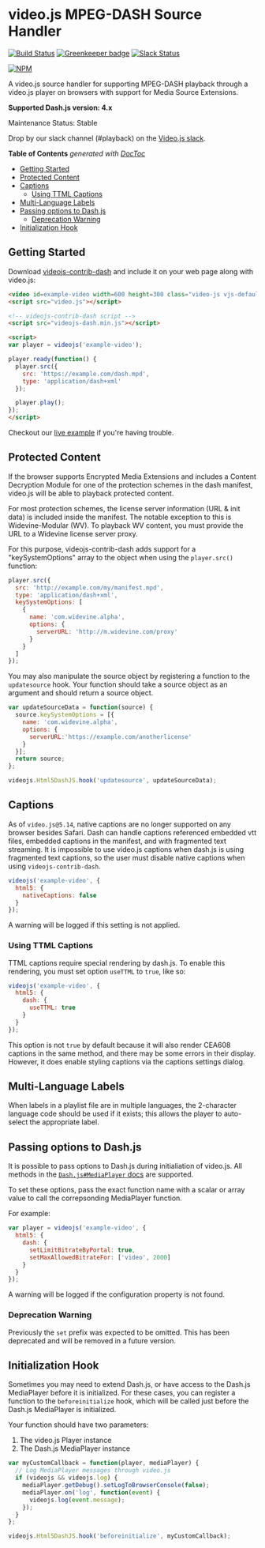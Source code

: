 # video.js MPEG-DASH Source Handler

[![Build Status](https://travis-ci.org/videojs/videojs-contrib-dash.svg?branch=master)](https://travis-ci.org/videojs/videojs-contrib-dash)
[![Greenkeeper badge](https://badges.greenkeeper.io/videojs/videojs-contrib-dash.svg)](https://greenkeeper.io/)
[![Slack Status](http://slack.videojs.com/badge.svg)](http://slack.videojs.com)

[![NPM](https://nodei.co/npm/videojs-contrib-dash.png?downloads=true&downloadRank=true)](https://nodei.co/npm/videojs-contrib-dash/)

A video.js source handler for supporting MPEG-DASH playback through a video.js player on browsers with support for Media Source Extensions.

__Supported Dash.js version: 4.x__

Maintenance Status: Stable

Drop by our slack channel (#playback) on the [Video.js slack](http://slack.videojs.com).

<!-- START doctoc generated TOC please keep comment here to allow auto update -->
<!-- DON'T EDIT THIS SECTION, INSTEAD RE-RUN doctoc TO UPDATE -->
**Table of Contents**  *generated with [DocToc](https://github.com/thlorenz/doctoc)*

- [Getting Started](#getting-started)
- [Protected Content](#protected-content)
- [Captions](#captions)
  - [Using TTML Captions](#using-ttml-captions)
- [Multi-Language Labels](#multi-language-labels)
- [Passing options to Dash.js](#passing-options-to-dashjs)
  - [Deprecation Warning](#deprecation-warning)
- [Initialization Hook](#initialization-hook)

<!-- END doctoc generated TOC please keep comment here to allow auto update -->

## Getting Started

Download [videojs-contrib-dash](https://github.com/videojs/videojs-contrib-dash/releases) and include it on your web page along with video.js:

```html
<video id=example-video width=600 height=300 class="video-js vjs-default-skin" controls></video>
<script src="video.js"></script>

<!-- videojs-contrib-dash script -->
<script src="videojs-dash.min.js"></script>

<script>
var player = videojs('example-video');

player.ready(function() {
  player.src({
    src: 'https://example.com/dash.mpd',
    type: 'application/dash+xml'
  });

  player.play();
});
</script>
```

Checkout our [live example](http://videojs.github.io/videojs-contrib-dash/) if you're having trouble.

## Protected Content

If the browser supports Encrypted Media Extensions and includes a Content Decryption Module for one of the protection schemes in the dash manifest, video.js will be able to playback protected content.

For most protection schemes, the license server information (URL &amp; init data) is included inside the manifest. The notable exception to this is Widevine-Modular (WV). To playback WV content, you must provide the URL to a Widevine license server proxy.

For this purpose, videojs-contrib-dash adds support for a "keySystemOptions" array to the object when using the `player.src()` function:

```javascript
player.src({
  src: 'http://example.com/my/manifest.mpd',
  type: 'application/dash+xml',
  keySystemOptions: [
    {
      name: 'com.widevine.alpha',
      options: {
        serverURL: 'http://m.widevine.com/proxy'
      }
    }
  ]
});
```

You may also manipulate the source object by registering a function to the `updatesource` hook. Your function should take a source object as an argument and should return a source object.

```javascript
var updateSourceData = function(source) {
  source.keySystemOptions = [{
    name: 'com.widevine.alpha',
    options: {
      serverURL:'https://example.com/anotherlicense'
    }
  }];
  return source;
};

videojs.Html5DashJS.hook('updatesource', updateSourceData);
```

## Captions

As of `video.js@5.14`, native captions are no longer supported on any browser besides Safari. Dash can handle captions referenced embedded vtt files, embedded captions in the manifest, and with fragmented text streaming. It is impossible to use video.js captions when dash.js is using fragmented text captions, so the user must disable native captions when using `videojs-contrib-dash`.

```javascript
videojs('example-video', {
  html5: {
    nativeCaptions: false
  }
});
```

A warning will be logged if this setting is not applied.

### Using TTML Captions

TTML captions require special rendering by dash.js. To enable this rendering, you must set option `useTTML` to `true`, like so:

```javascript
videojs('example-video', {
  html5: {
    dash: {
      useTTML: true
    }
  }
});
```

This option is not `true` by default because it will also render CEA608 captions in the same method, and there may be some errors in their display. However, it does enable styling captions via the captions settings dialog.

## Multi-Language Labels

When labels in a playlist file are in multiple languages, the 2-character language code should be used if it exists; this allows the player to auto-select the appropriate label.

## Passing options to Dash.js

It is possible to pass options to Dash.js during initialiation of video.js. All methods in the [`Dash.js#MediaPlayer` docs](http://cdn.dashjs.org/latest/jsdoc/module-MediaPlayer.html) are supported.

To set these options, pass the exact function name with a scalar or array value to call the correpsonding MediaPlayer function.

For example:

```javascript
var player = videojs('example-video', {
  html5: {
    dash: {
      setLimitBitrateByPortal: true,
      setMaxAllowedBitrateFor: ['video', 2000]
    }
  }
});
```

A warning will be logged if the configuration property is not found.

### Deprecation Warning

Previously the `set` prefix was expected to be omitted. This has been deprecated and will be removed in a future version.

## Initialization Hook

Sometimes you may need to extend Dash.js, or have access to the Dash.js MediaPlayer before it is initialized. For these cases, you can register a function to the `beforeinitialize` hook, which will be called just before the Dash.js MediaPlayer is initialized.

Your function should have two parameters:
 1. The video.js Player instance
 2. The Dash.js MediaPlayer instance

```javascript
var myCustomCallback = function(player, mediaPlayer) {
  // Log MediaPlayer messages through video.js
  if (videojs && videojs.log) {
    mediaPlayer.getDebug().setLogToBrowserConsole(false);
    mediaPlayer.on('log', function(event) {
      videojs.log(event.message);
    });
  }
};

videojs.Html5DashJS.hook('beforeinitialize', myCustomCallback);
```
